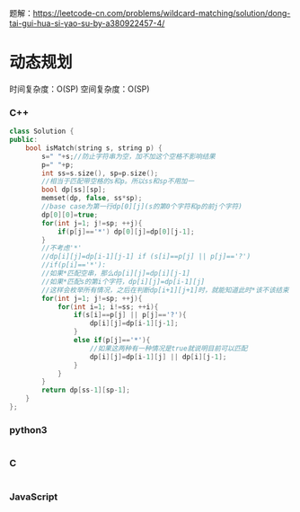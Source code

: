  题解：https://leetcode-cn.com/problems/wildcard-matching/solution/dong-tai-gui-hua-si-yao-su-by-a380922457-4/
# 动态规划
时间复杂度：O(SP)
空间复杂度：O(SP)
### C++
```C++
class Solution {
public:
    bool isMatch(string s, string p) {
        s=" "+s;//防止字符串为空，加不加这个空格不影响结果
        p=" "+p;
        int ss=s.size(), sp=p.size();
        //相当于匹配带空格的s和p。所以ss和sp不用加一
        bool dp[ss][sp];
        memset(dp, false, ss*sp);
        //base case为第一行dp[0][j](s的第0个字符和p的前j个字符)
        dp[0][0]=true;
        for(int j=1; j!=sp; ++j){
            if(p[j]=='*') dp[0][j]=dp[0][j-1];
        }
        //不考虑'*'
        //dp[i][j]=dp[i-1][j-1] if (s[i]==p[j] || p[j]=='?')
        //if(p[i]=='*'):
        //如果*匹配空串，那么dp[i][j]=dp[i][j-1]
        //如果*匹配s的第i个字符，dp[i][j]=dp[i-1][j]
        //这样会枚举所有情况，之后在判断dp[i+1][j+1]时，就能知道此时*该不该结束
        for(int j=1; j!=sp; ++j){
            for(int i=1; i!=ss; ++i){
                if(s[i]==p[j] || p[j]=='?'){
                    dp[i][j]=dp[i-1][j-1];
                }
                else if(p[j]=='*'){
                    //如果这两种有一种情况是true就说明目前可以匹配
                    dp[i][j]=dp[i-1][j] || dp[i][j-1];
                }
            }
        }
        return dp[ss-1][sp-1];
    }
};
```
### python3
```python

```
### C
```C++

```
### JavaScript
```javascript

```

